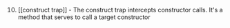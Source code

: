 10. [[construct trap]] - The construct trap intercepts constructor calls. It's a method that serves to call a target constructor